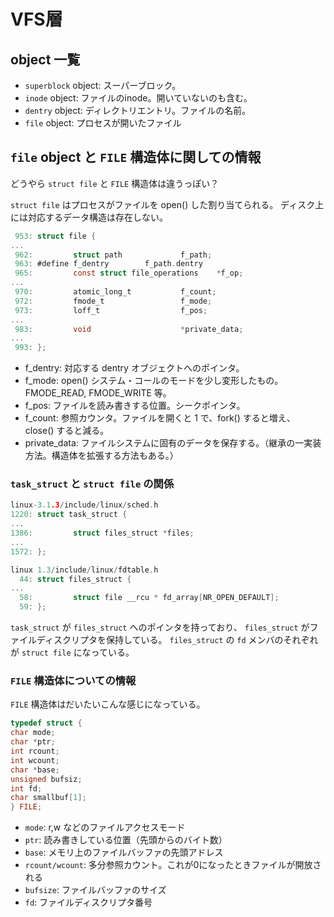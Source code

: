# VFS層

## object 一覧

- `superblock` object: スーパーブロック。
- `inode` object: ファイルのinode。開いていないのも含む。
- `dentry` object: ディレクトリエントリ。ファイルの名前。
- `file` object: プロセスが開いたファイル

## `file` object と `FILE` 構造体に関しての情報

どうやら `struct file` と `FILE` 構造体は違うっぽい？

`struct file` はプロセスがファイルを open() した割り当てられる。
ディスク上には対応するデータ構造は存在しない。

```c
 953: struct file {
...
 962:         struct path             f_path;
 963: #define f_dentry        f_path.dentry
 965:         const struct file_operations    *f_op;
...
 970:         atomic_long_t           f_count;
 972:         fmode_t                 f_mode;
 973:         loff_t                  f_pos;
...
 983:         void                    *private_data;
...
 993: };
```

- f_dentry: 対応する dentry オブジェクトへのポインタ。
- f_mode: open() システム・コールのモードを少し変形したもの。 FMODE_READ, FMODE_WRITE 等。
- f_pos: ファイルを読み書きする位置。シークポインタ。
- f_count: 参照カウンタ。ファイルを開くと 1 で、fork() すると増え、 close() すると減る。
- private_data: ファイルシステムに固有のデータを保存する。（継承の一実装方法。構造体を拡張する方法もある。）

### `task_struct` と `struct file` の関係

``` c
linux-3.1.3/include/linux/sched.h
1220: struct task_struct {
...
1386:         struct files_struct *files;
...
1572: };

linux 1.3/include/linux/fdtable.h
  44: struct files_struct {
...
  58:         struct file __rcu * fd_array[NR_OPEN_DEFAULT];
  59: };
```

`task_struct` が `files_struct` へのポインタを持っており、 `files_struct` がファイルディスクリプタを保持している。
`files_struct` の `fd` メンバのそれぞれが `struct file` になっている。

### `FILE` 構造体についての情報

`FILE` 構造体はだいたいこんな感じになっている。

```c
typedef struct {
char mode;
char *ptr;
int rcount;
int wcount;
char *base;
unsigned bufsiz;
int fd;
char smallbuf[1];
} FILE;
```

- `mode`: r,w などのファイルアクセスモード
- `ptr`: 読み書きしている位置（先頭からのバイト数）
- `base`: メモリ上のファイルバッファの先頭アドレス
- `rcount/wcount`: 多分参照カウント。これが0になったときファイルが開放される
- `bufsize`: ファイルバッファのサイズ
- `fd`: ファイルディスクリプタ番号

